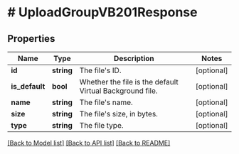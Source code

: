 # # UploadGroupVB201Response

## Properties

Name | Type | Description | Notes
------------ | ------------- | ------------- | -------------
**id** | **string** | The file&#39;s ID. | [optional]
**is_default** | **bool** | Whether the file is the default Virtual Background file. | [optional]
**name** | **string** | The file&#39;s name. | [optional]
**size** | **string** | The file&#39;s size, in bytes. | [optional]
**type** | **string** | The file type. | [optional]

[[Back to Model list]](../../README.md#models) [[Back to API list]](../../README.md#endpoints) [[Back to README]](../../README.md)
